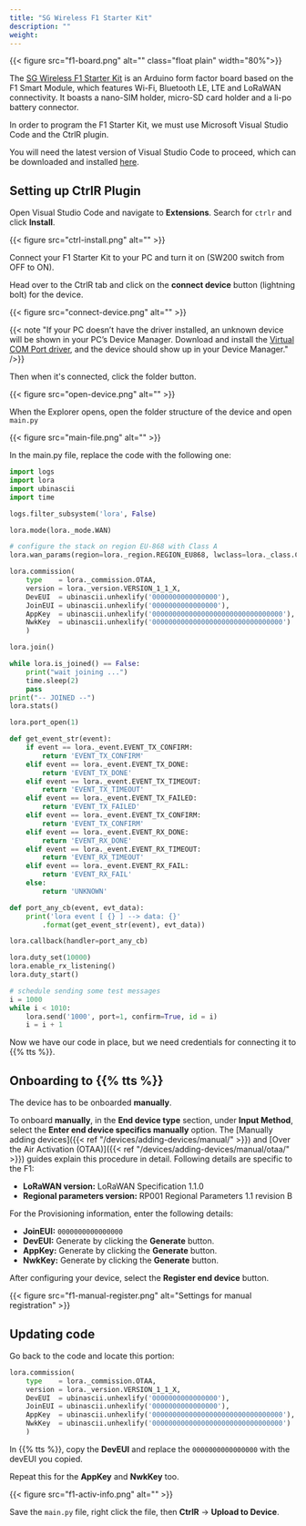 ```yaml
---
title: "SG Wireless F1 Starter Kit"
description: ""
weight: 
---
```


{{< figure src="f1-board.png" alt="" class="float plain" width="80%">}}

The [SG Wireless F1 Starter Kit](https://eshop.sgwireless.com/bundle-f1-starter-kit-with-cap-t-sensor/) is an Arduino form factor board based on the F1 Smart Module, which features Wi-Fi, Bluetooth LE, LTE and LoRaWAN connectivity. It boasts a nano-SIM holder, micro-SD card holder and a li-po battery connector.

<!--more-->

In order to program the F1 Starter Kit, we must use Microsoft Visual Studio Code and the CtrlR plugin.

You will need the latest version of Visual Studio Code to proceed, which can be downloaded and installed [here](https://code.visualstudio.com/?wt.mc_id=vscom_downloads).

## Setting up CtrlR Plugin

Open Visual Studio Code and navigate to **Extensions**. Search for `ctrlr` and click **Install**.

{{< figure src="ctrl-install.png" alt="" >}}

Connect your F1 Starter Kit to your PC and turn it on (SW200 switch from OFF to ON). 

Head over to the CtrlR tab and click on the **connect device** button (lightning bolt) for the device.

{{< figure src="connect-device.png" alt="" >}}

{{< note "If your PC doesn’t have the driver installed, an unknown device will be shown in your PC’s Device Manager. Download and install the [Virtual COM Port driver](https://www.silabs.com/developers/usb-to-uart-bridge-vcp-drivers), and the device should show up in your Device Manager." />}}

Then when it's connected, click the folder button.

{{< figure src="open-device.png" alt="" >}}

When the Explorer opens, open the folder structure of the device and open `main.py`

{{< figure src="main-file.png" alt="" >}}

In the main.py file, replace the code with the following one:

```py
import logs
import lora
import ubinascii
import time

logs.filter_subsystem('lora', False)

lora.mode(lora._mode.WAN)

# configure the stack on region EU-868 with Class A
lora.wan_params(region=lora._region.REGION_EU868, lwclass=lora._class.CLASS_A)

lora.commission(
    type    = lora._commission.OTAA,
    version = lora._version.VERSION_1_1_X,
    DevEUI  = ubinascii.unhexlify('0000000000000000'),
    JoinEUI = ubinascii.unhexlify('0000000000000000'),
    AppKey  = ubinascii.unhexlify('00000000000000000000000000000000'),
    NwkKey  = ubinascii.unhexlify('00000000000000000000000000000000')
    )

lora.join()

while lora.is_joined() == False:
    print("wait joining ...")
    time.sleep(2)
    pass
print("-- JOINED --")
lora.stats()

lora.port_open(1)

def get_event_str(event):
    if event == lora._event.EVENT_TX_CONFIRM:
        return 'EVENT_TX_CONFIRM'
    elif event == lora._event.EVENT_TX_DONE:
        return 'EVENT_TX_DONE'
    elif event == lora._event.EVENT_TX_TIMEOUT:
        return 'EVENT_TX_TIMEOUT'
    elif event == lora._event.EVENT_TX_FAILED:
        return 'EVENT_TX_FAILED'
    elif event == lora._event.EVENT_TX_CONFIRM:
        return 'EVENT_TX_CONFIRM'
    elif event == lora._event.EVENT_RX_DONE:
        return 'EVENT_RX_DONE'
    elif event == lora._event.EVENT_RX_TIMEOUT:
        return 'EVENT_RX_TIMEOUT'
    elif event == lora._event.EVENT_RX_FAIL:
        return 'EVENT_RX_FAIL'
    else:
        return 'UNKNOWN'

def port_any_cb(event, evt_data):
    print('lora event [ {} ] --> data: {}'
        .format(get_event_str(event), evt_data))

lora.callback(handler=port_any_cb)

lora.duty_set(10000)
lora.enable_rx_listening()
lora.duty_start()

# schedule sending some test messages
i = 1000
while i < 1010:
    lora.send('1000', port=1, confirm=True, id = i)
    i = i + 1
```

Now we have our code in place, but we need credentials for connecting it to {{% tts %}}.

## Onboarding to {{% tts %}}

The device has to be onboarded **manually**.

To onboard **manually**, in the **End device type** section, under **Input Method**, select the **Enter end device specifics manually** option. The [Manually adding devices]({{< ref "/devices/adding-devices/manual/" >}}) and [Over the Air Activation (OTAA)]({{< ref "/devices/adding-devices/manual/otaa/" >}}) guides explain this procedure in detail. Following details are specific to the F1:

- **LoRaWAN version:** LoRaWAN Specification 1.1.0
- **Regional parameters version:** RP001 Regional Parameters 1.1 revision B

For the Provisioning information, enter the following details:
- **JoinEUI:** `0000000000000000`
- **DevEUI:** Generate by clicking the **Generate** button.
- **AppKey:** Generate by clicking the **Generate** button.
- **NwkKey:** Generate by clicking the **Generate** button.

After configuring your device, select the **Register end device** button.

{{< figure src="f1-manual-register.png" alt="Settings for manual registration" >}}

## Updating code

Go back to the code and locate this portion:

```py
lora.commission(
    type    = lora._commission.OTAA,
    version = lora._version.VERSION_1_1_X,
    DevEUI  = ubinascii.unhexlify('0000000000000000'),
    JoinEUI = ubinascii.unhexlify('0000000000000000'),
    AppKey  = ubinascii.unhexlify('00000000000000000000000000000000'),
    NwkKey  = ubinascii.unhexlify('00000000000000000000000000000000')
    )
```

In {{% tts %}}, copy the **DevEUI** and replace the `0000000000000000` with the devEUI you copied.

Repeat this for the **AppKey** and **NwkKey** too.

{{< figure src="f1-activ-info.png" alt="" >}}

Save the `main.py` file, right click the file, then **CtrlR** -> **Upload to Device**.
